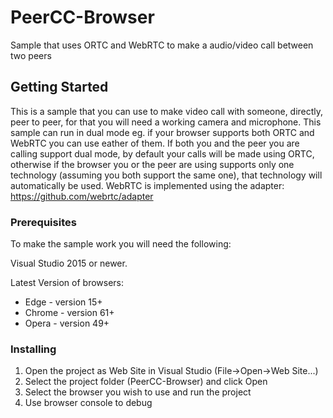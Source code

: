 # PeerCC-Browser

Sample that uses ORTC and WebRTC to make a audio/video call between two peers

## Getting Started

This is a sample that you can use to make video call with someone, directly, peer to peer, for that you will need a working camera and microphone.
This sample can run in dual mode eg. if your browser supports both ORTC and WebRTC you can use eather of them.
If both you and the peer you are calling support dual mode, by default your calls will be made using ORTC, otherwise if the browser you or the peer are using supports only one technology (assuming you both support the same one), that technology will automatically be used.
WebRTC is implemented using the adapter: https://github.com/webrtc/adapter

### Prerequisites

To make the sample work you will need the following:  

Visual Studio 2015 or newer.  

Latest Version of browsers:    
* Edge - version 15+   
* Chrome - version 61+
* Opera - version 49+

### Installing

1. Open the project as Web Site in Visual Studio (File->Open->Web Site...)
2. Select the project folder (PeerCC-Browser) and click Open
3. Select the browser you wish to use and run the project
4. Use browser console to debug

